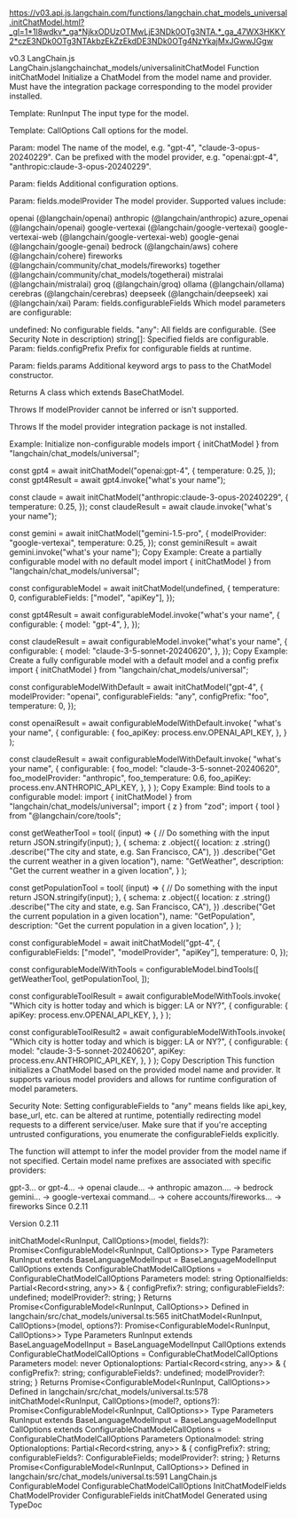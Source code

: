 https://v03.api.js.langchain.com/functions/langchain.chat_models_universal.initChatModel.html?_gl=1*1l8wdkv*_ga*NjkxODUzOTMwLjE3NDk0OTg3NTA.*_ga_47WX3HKKY2*czE3NDk0OTg3NTAkbzEkZzEkdDE3NDk0OTg4NzYkajMxJGwwJGgw

v0.3
LangChain.js
LangChain.jslangchainchat_models/universalinitChatModel
Function initChatModel
Initialize a ChatModel from the model name and provider. Must have the integration package corresponding to the model provider installed.

Template: RunInput
The input type for the model.

Template: CallOptions
Call options for the model.

Param: model
The name of the model, e.g. "gpt-4", "claude-3-opus-20240229". Can be prefixed with the model provider, e.g. "openai:gpt-4", "anthropic:claude-3-opus-20240229".

Param: fields
Additional configuration options.

Param: fields.modelProvider
The model provider. Supported values include:

openai (@langchain/openai)
anthropic (@langchain/anthropic)
azure_openai (@langchain/openai)
google-vertexai (@langchain/google-vertexai)
google-vertexai-web (@langchain/google-vertexai-web)
google-genai (@langchain/google-genai)
bedrock (@langchain/aws)
cohere (@langchain/cohere)
fireworks (@langchain/community/chat_models/fireworks)
together (@langchain/community/chat_models/togetherai)
mistralai (@langchain/mistralai)
groq (@langchain/groq)
ollama (@langchain/ollama)
cerebras (@langchain/cerebras)
deepseek (@langchain/deepseek)
xai (@langchain/xai)
Param: fields.configurableFields
Which model parameters are configurable:

undefined: No configurable fields.
"any": All fields are configurable. (See Security Note in description)
string[]: Specified fields are configurable.
Param: fields.configPrefix
Prefix for configurable fields at runtime.

Param: fields.params
Additional keyword args to pass to the ChatModel constructor.

Returns
A class which extends BaseChatModel.

Throws
If modelProvider cannot be inferred or isn't supported.

Throws
If the model provider integration package is not installed.

Example: Initialize non-configurable models
import { initChatModel } from "langchain/chat_models/universal";

const gpt4 = await initChatModel("openai:gpt-4", {
  temperature: 0.25,
});
const gpt4Result = await gpt4.invoke("what's your name");

const claude = await initChatModel("anthropic:claude-3-opus-20240229", {
  temperature: 0.25,
});
const claudeResult = await claude.invoke("what's your name");

const gemini = await initChatModel("gemini-1.5-pro", {
  modelProvider: "google-vertexai",
  temperature: 0.25,
});
const geminiResult = await gemini.invoke("what's your name");
Copy
Example: Create a partially configurable model with no default model
import { initChatModel } from "langchain/chat_models/universal";

const configurableModel = await initChatModel(undefined, {
  temperature: 0,
  configurableFields: ["model", "apiKey"],
});

const gpt4Result = await configurableModel.invoke("what's your name", {
  configurable: {
    model: "gpt-4",
  },
});

const claudeResult = await configurableModel.invoke("what's your name", {
  configurable: {
    model: "claude-3-5-sonnet-20240620",
  },
});
Copy
Example: Create a fully configurable model with a default model and a config prefix
import { initChatModel } from "langchain/chat_models/universal";

const configurableModelWithDefault = await initChatModel("gpt-4", {
  modelProvider: "openai",
  configurableFields: "any",
  configPrefix: "foo",
  temperature: 0,
});

const openaiResult = await configurableModelWithDefault.invoke(
  "what's your name",
  {
    configurable: {
      foo_apiKey: process.env.OPENAI_API_KEY,
    },
  }
);

const claudeResult = await configurableModelWithDefault.invoke(
  "what's your name",
  {
    configurable: {
      foo_model: "claude-3-5-sonnet-20240620",
      foo_modelProvider: "anthropic",
      foo_temperature: 0.6,
      foo_apiKey: process.env.ANTHROPIC_API_KEY,
    },
  }
);
Copy
Example: Bind tools to a configurable model:
import { initChatModel } from "langchain/chat_models/universal";
import { z } from "zod";
import { tool } from "@langchain/core/tools";

const getWeatherTool = tool(
  (input) => {
    // Do something with the input
    return JSON.stringify(input);
  },
  {
    schema: z
      .object({
        location: z
          .string()
          .describe("The city and state, e.g. San Francisco, CA"),
      })
      .describe("Get the current weather in a given location"),
    name: "GetWeather",
    description: "Get the current weather in a given location",
  }
);

const getPopulationTool = tool(
  (input) => {
    // Do something with the input
    return JSON.stringify(input);
  },
  {
    schema: z
      .object({
        location: z
          .string()
          .describe("The city and state, e.g. San Francisco, CA"),
      })
      .describe("Get the current population in a given location"),
    name: "GetPopulation",
    description: "Get the current population in a given location",
  }
);

const configurableModel = await initChatModel("gpt-4", {
  configurableFields: ["model", "modelProvider", "apiKey"],
  temperature: 0,
});

const configurableModelWithTools = configurableModel.bindTools([
  getWeatherTool,
  getPopulationTool,
]);

const configurableToolResult = await configurableModelWithTools.invoke(
  "Which city is hotter today and which is bigger: LA or NY?",
  {
    configurable: {
      apiKey: process.env.OPENAI_API_KEY,
    },
  }
);

const configurableToolResult2 = await configurableModelWithTools.invoke(
  "Which city is hotter today and which is bigger: LA or NY?",
  {
    configurable: {
      model: "claude-3-5-sonnet-20240620",
      apiKey: process.env.ANTHROPIC_API_KEY,
    },
  }
);
Copy
Description
This function initializes a ChatModel based on the provided model name and provider. It supports various model providers and allows for runtime configuration of model parameters.

Security Note: Setting configurableFields to "any" means fields like api_key, base_url, etc. can be altered at runtime, potentially redirecting model requests to a different service/user. Make sure that if you're accepting untrusted configurations, you enumerate the configurableFields explicitly.

The function will attempt to infer the model provider from the model name if not specified. Certain model name prefixes are associated with specific providers:

gpt-3... or gpt-4... -> openai
claude... -> anthropic
amazon.... -> bedrock
gemini... -> google-vertexai
command... -> cohere
accounts/fireworks... -> fireworks
Since
0.2.11

Version
0.2.11

initChatModel<RunInput, CallOptions>(model, fields?): Promise<ConfigurableModel<RunInput, CallOptions>>
Type Parameters
RunInput extends BaseLanguageModelInput = BaseLanguageModelInput
CallOptions extends ConfigurableChatModelCallOptions = ConfigurableChatModelCallOptions
Parameters
model: string
Optionalfields: Partial<Record<string, any>> & {
    configPrefix?: string;
    configurableFields?: undefined;
    modelProvider?: string;
}
Returns Promise<ConfigurableModel<RunInput, CallOptions>>
Defined in langchain/src/chat_models/universal.ts:565
initChatModel<RunInput, CallOptions>(model, options?): Promise<ConfigurableModel<RunInput, CallOptions>>
Type Parameters
RunInput extends BaseLanguageModelInput = BaseLanguageModelInput
CallOptions extends ConfigurableChatModelCallOptions = ConfigurableChatModelCallOptions
Parameters
model: never
Optionaloptions: Partial<Record<string, any>> & {
    configPrefix?: string;
    configurableFields?: undefined;
    modelProvider?: string;
}
Returns Promise<ConfigurableModel<RunInput, CallOptions>>
Defined in langchain/src/chat_models/universal.ts:578
initChatModel<RunInput, CallOptions>(model?, options?): Promise<ConfigurableModel<RunInput, CallOptions>>
Type Parameters
RunInput extends BaseLanguageModelInput = BaseLanguageModelInput
CallOptions extends ConfigurableChatModelCallOptions = ConfigurableChatModelCallOptions
Parameters
Optionalmodel: string
Optionaloptions: Partial<Record<string, any>> & {
    configPrefix?: string;
    configurableFields?: ConfigurableFields;
    modelProvider?: string;
}
Returns Promise<ConfigurableModel<RunInput, CallOptions>>
Defined in langchain/src/chat_models/universal.ts:591
LangChain.js
ConfigurableModel
ConfigurableChatModelCallOptions
InitChatModelFields
ChatModelProvider
ConfigurableFields
initChatModel
Generated using TypeDoc